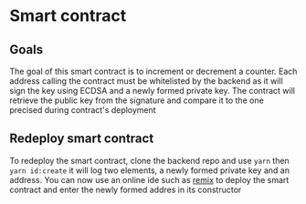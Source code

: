 # Smart contract


## Goals

The goal of this smart contract is to increment or decrement a counter. Each address calling the contract must be whitelisted by the backend as it will sign the key using ECDSA and a newly formed private key. The contract will retrieve the public key from the signature and compare it to the one precised during contract's deployment

## Redeploy smart contract

To redeploy the smart contract, clone the backend repo and use `yarn` then `yarn id:create` it will log two elements, a newly formed private key and an address. You can now use an online ide such as [remix](https://remix.ethereum.org/#optimize=false&runs=200&evmVersion=null&version=soljson-v0.8.7+commit.e28d00a7.js) to deploy the smart contract and enter the newly formed addres in its constructor
